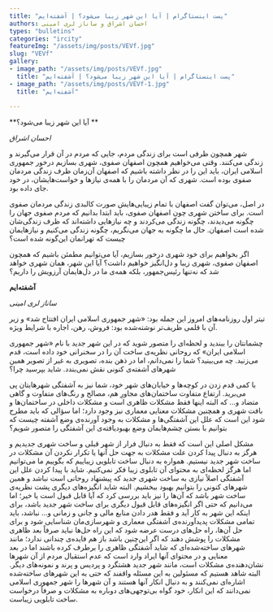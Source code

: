 ```yaml
--- 
title: "پست اینستاگرام | آیا این شهر زیبا می‌شود؟ | آشفته‌ایم" 
authors: احسان اشراق و ساناز لری­ امینی 
types: "bulletins" 
categories: "ircity" 
featureImg: "/assets/img/posts/VEVf.jpg" 
slug: "VEVf" 
gallery: 
- image_path: "/assets/img/posts/VEVf.jpg" 
  title: "پست اینستاگرام | آیا این شهر زیبا می‌شود؟ | آشفته‌ایم" 
- image_path: "/assets/img/posts/VEVf-1.jpg" 
  title: "آشفته‌ایم" 
 
--- 
```

**آیا این شهر زیبا می‌شود؟ **

_احسان اشراق_

شهر همچون ظرفی است برای زندگی مردم، جایی که مردم در آن قرار می‌گیرند و زندگی می‌کنند. وقتی می‌خواهیم همچون اصفهان صفوی، شهری بسازیم درخور جمهوری اسلامی ایران، باید این را در نظر داشته باشیم که اصفهان آن‌زمان ظرف زندگی مردمان صفوی بوده است. شهری که آن مردمان را با همه‌ی نیازها و خواست‌هایشان، در خود جای‌ داده بود.

در اصل، می‌توان گفت اصفهان با تمام زیبایی‌هایش صورت کالبدی زندگی مردمان صفوی است. برای ساختن شهری چون اصفهان صفوی، باید ابتدا بدانیم که مردم صفوی جهان را چگونه می‌دیدند، چگونه زندگی می‌کردند و چه نیازهایی داشته‌اند که ظرف زندگی‌شان شده است اصفهان. حال ما چگونه به جهان می‌نگریم، چگونه زندگی می‌کنیم و نیازهایمان چیست که تهرانمان این‌گونه شده است؟

اگر بخواهیم برای خود شهری درخور بسازیم، آیا می‌توانیم مطمئن باشیم که همچون اصفهان صفوی، شهری زیبا و دل‌انگیز خواهیم داشت؟ آیا این شهر، همان شهری خواهد شد که نه‌تنها رئیس‌جمهور، بلکه همه‌ی ما در دل‌هایمان آرزویش را داریم؟
 

**آشفته‌ایم**

_ساناز لری امینی_

تیتر اول روزنامه‌های امروز این جمله بود: «شهر جمهوری اسلامی ایران افتتاح شد» و زیر آن با قلمی ظریف‌تر نوشته‌شده بود: فروش، رهن، اجاره با شرایط ویژه.

چشمانتان را ببندید و لحظه‌ای را متصور شوید که در این شهر جدید با نام «شهر جمهوری اسلامی ایران» که روحانی نظریه‌ی ساخت آن را در سخنرانی‌ خود داده است، قدم می‌زنید. چه می‌بینید؟ شما را نمی‌دانم، اما در ذهن بنده، تصویری به غیر از تصویر همین شهرهای آشفته‌ی کنونی نقش نمی‌بندد. شاید بپرسید چرا؟

با کمی قدم زدن در کوچه‌ها و خیابان‌های شهر خود، شما نیز به آشفتگی شهرهایتان پی می‌برید. ارتفاع متفاوت ساختمان‌های مجاورِ هم، مصالح و رنگ‌های متفاوت و گاهی متضاد و... که البته اینها فقط مشکلات ظاهری است و مشکلات داخلی در ساختمان‌ها و بافت شهری و همچنین مشکلات معنایی معماری نیز وجود دارد؛ اما سؤالی که باید مطرح شود این است که علل این آشفتگی‌ها و مشکلات به وجود آورنده‌ی وضع آشفته چیست که بتوانیم با بستن چشم‌هایمان وضع بهبودیافته‌ی این آشفتگی را متصور شویم؟

مشکل اصلی این است که فقط به دنبال فرار از شهر قبلی و ساخت شهری جدیدیم و هرگز به دنبال پیدا کردن علت مشکلات به جهت حل آنها یا تکرار نکردن آن مشکلات در ساخت شهر جدید نیستیم. همواره به دنبال ساخت تابلویی زیباییم که بگوییم ما می‌توانیم اما هرگز لحظه‌ای به محتوای آن تابلوی زیبا فکر نمی‌کنیم. شاید با پیدا کردن علل این آشفتگی اصلاً نیازی به ساخت شهری جدید که پیشنهاد روحانی است نباشد و همین شهرهای کنونی را بتوانیم بهبود ببخشیم. البته شاید انگیزه‌های دیگری پشت نظریه‌ی ساخت شهر باشد که آن‌ها را نیز باید بررسی کرد که آیا قابل‌ قبول است یا خیر؛ اما می‌دانیم که حتی اگر انگیزه‌های قابل‌ قبول دیگری برای ساخت شهر جدید باشد، برای اینکه این شهر به کار آید و فقط هدر دادن منابع مالی و جانی و زمانی و... نباشد، باید تمامی مشکلات پدیدآورنده‌ی آشفتگی معماری و شهرسازی‌مان شناسایی شود و برای حل آن‌ها، راه ‌حل‌های درست عرضه شود که این راه‌ حل‌ها نباید صرفاً بعد ظاهری مشکلات را پوشش دهند که اگر این‌چنین باشد باز هم فایده‌ی چندانی ندارد؛ مانند شهرهای ساخته‌شده‌ای که شاید آشفتگی ظاهری را برطرف کرده باشند اما در بعد معنایی و در محتوای آنها ایراد وارد است که عدم استقبال مردم از آن‌ شهرها نشان‌دهنده‌ی مشکلات است، مانند شهر جدید هشتگرد و پردیس و پرند و نمونه‌های دیگر. البته شاهد هستیم که مسئولین به این مسئله واقفند که حتی به این شهرهای ساخته‌شده اشاره‌ای نمی‌کنند و به دنبال انکار آنها هستند و آن شهرها را شهر جمهوری اسلامی نمی‌دانند که این انکار، خود گواه بی‌توجهی‌های دوباره به مشکلات و صرفاً درخواست ساخت تابلویی زیباست.

